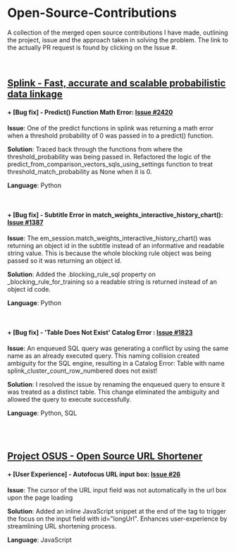 # Open-Source-Contributions
A collection of the merged open source contributions I have made, outlining the project, issue and the approach taken in solving the problem. The link to the actually PR request is found by clicking on the Issue #.

<br>

## [Splink - Fast, accurate and scalable probabilistic data linkage](https://github.com/moj-analytical-services/splink)


#### **+** [**Bug fix**] - Predict() Function Math Error: [Issue #2420](https://github.com/moj-analytical-services/splink/pull/2425)


**Issue**: One of the predict functions in splink was returning a math error when a threshold probability of 0 was passed in to a predict() function.

**Solution**: Traced back through the functions from where the threshold_probability was being passed in. Refactored the logic of the predict_from_comparison_vectors_sqls_using_settings function to treat threshold_match_probability as None when it is 0.

**Language**: Python

<br>

#### **+** [**Bug fix**] - Subtitle Error in match_weights_interactive_history_chart(): [Issue #1387](https://github.com/moj-analytical-services/splink/pull/2446)

**Issue**: The em_session.match_weights_interactive_history_chart() was returning an object id in the subtitle instead of an informative and readable string value. This is because the whole blocking rule object was being passed so it was returning an object id. 

**Solution**: Added the .blocking_rule_sql property on _blocking_rule_for_training so a readable string is returned instead of an object id code.

**Language**: Python

<br>

#### **+** [**Bug fix**] - 'Table Does Not Exist' Catalog Error : [Issue #1823](https://github.com/moj-analytical-services/splink/pull/2447#issuecomment-2411323103)

**Issue**: An enqueued SQL query was generating a conflict by using the same name as an already executed query. This naming collision created ambiguity for the SQL engine, resulting in a Catalog Error: Table with name splink_cluster_count_row_numbered does not exist!

**Solution**:  I resolved the issue by renaming the enqueued query to ensure it was treated as a distinct table. This change eliminated the ambiguity and allowed the query to execute successfully.

**Language**: Python, SQL

<br><br>

## [Project OSUS - Open Source URL Shortener](https://github.com/harshithtunuguntla/project-osus)

#### **+** [User Experience] - Autofocus URL input box: [Issue #26](https://github.com/harshithtunuguntla/project-osus/pull/38)

**Issue**: The cursor of the URL input field was not automatically in the url box upon the page loading

**Solution**: Added an inline JavaScript snippet at the end of the <body> tag to trigger the focus on the input field with id="longUrl". Enhances user-experience by streamlining URL shortening process.

**Language**: JavaScript


